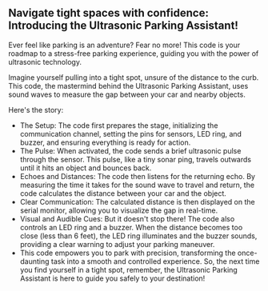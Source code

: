 
## Navigate tight spaces with confidence: Introducing the Ultrasonic Parking Assistant!
Ever feel like parking is an adventure? Fear no more! This code is your roadmap to a stress-free parking experience, guiding you with the power of ultrasonic technology.

Imagine yourself pulling into a tight spot, unsure of the distance to the curb. This code, the mastermind behind the Ultrasonic Parking Assistant, uses sound waves to measure the gap between your car and nearby objects.

Here's the story:

* The Setup: The code first prepares the stage, initializing the communication channel, setting the pins for sensors, LED ring, and buzzer, and ensuring everything is ready for action.
* The Pulse: When activated, the code sends a brief ultrasonic pulse through the sensor. This pulse, like a tiny sonar ping, travels outwards until it hits an object and bounces back.
* Echoes and Distances: The code then listens for the returning echo. By measuring the time it takes for the sound wave to travel and return, the code calculates the distance between your car and the object.
* Clear Communication: The calculated distance is then displayed on the serial monitor, allowing you to visualize the gap in real-time.
* Visual and Audible Cues: But it doesn't stop there! The code also controls an LED ring and a buzzer. When the distance becomes too close (less than 6 feet), the LED ring illuminates and the buzzer sounds, providing a clear warning to adjust your parking maneuver.
* This code empowers you to park with precision, transforming the once-daunting task into a smooth and controlled experience. So, the next time you find yourself in a tight spot, remember, the Ultrasonic Parking Assistant is here to guide you safely to your destination!
